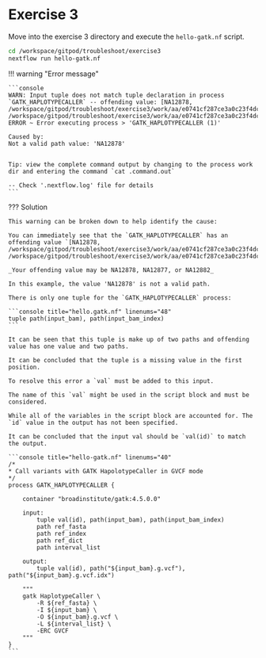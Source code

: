 # Exercise 3

Move into the exercise 3 directory and execute the `hello-gatk.nf` script.

```bash
cd /workspace/gitpod/troubleshoot/exercise3
nextflow run hello-gatk.nf
```

!!! warning "Error message"

    ```console
    WARN: Input tuple does not match tuple declaration in process `GATK_HAPLOTYPECALLER` -- offending value: [NA12878, /workspace/gitpod/troubleshoot/exercise3/work/aa/e0741cf287ce3a0c23f4dc12604b8c/reads_mother.bam, /workspace/gitpod/troubleshoot/exercise3/work/aa/e0741cf287ce3a0c23f4dc12604b8c/reads_mother.bam.bai]
    ERROR ~ Error executing process > 'GATK_HAPLOTYPECALLER (1)'

    Caused by:
    Not a valid path value: 'NA12878'


    Tip: view the complete command output by changing to the process work dir and entering the command `cat .command.out`

    -- Check '.nextflow.log' file for details
    ```

??? Solution

    This warning can be broken down to help identify the cause:

    You can immediately see that the `GATK_HAPLOTYPECALLER` has an offending value `[NA12878, /workspace/gitpod/troubleshoot/exercise3/work/aa/e0741cf287ce3a0c23f4dc12604b8c/reads_mother.bam, /workspace/gitpod/troubleshoot/exercise3/work/aa/e0741cf287ce3a0c23f4dc12604b8c/reads_mother.bam.bai]`.

    _Your offending value may be NA12878, NA12877, or NA12882_

    In this example, the value 'NA12878' is not a valid path.

    There is only one tuple for the `GATK_HAPLOTYPECALLER` process:

    ```console title="hello.gatk.nf" linenums="48"
    tuple path(input_bam), path(input_bam_index)
    ```

    It can be seen that this tuple is make up of two paths and offending value has one value and two paths.

    It can be concluded that the tuple is a missing value in the first position.

    To resolve this error a `val` must be added to this input.

    The name of this `val` might be used in the script block and must be considered.

    While all of the variables in the script block are accounted for. The `id` value in the output has not been specified.

    It can be concluded that the input val should be `val(id)` to match the output.

    ```console title="hello-gatk.nf" linenums="40"
    /*
    * Call variants with GATK HapolotypeCaller in GVCF mode
    */
    process GATK_HAPLOTYPECALLER {

        container "broadinstitute/gatk:4.5.0.0"

        input:
            tuple val(id), path(input_bam), path(input_bam_index)
            path ref_fasta
            path ref_index
            path ref_dict
            path interval_list

        output:
            tuple val(id), path("${input_bam}.g.vcf"), path("${input_bam}.g.vcf.idx")

        """
        gatk HaplotypeCaller \
            -R ${ref_fasta} \
            -I ${input_bam} \
            -O ${input_bam}.g.vcf \
            -L ${interval_list} \
            -ERC GVCF
        """
    }
    ```
